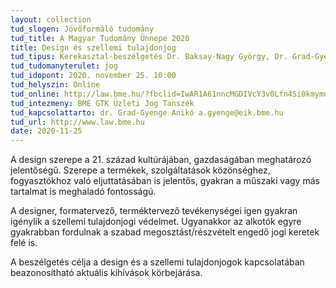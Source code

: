 ```yaml
---
layout: collection
tud_slogen: Jövőformáló tudomány
tud_title: A Magyar Tudomány Ünnepe 2020
title: Design és szellemi tulajdonjog
tud_tipus: Kerekasztal-beszélgetés Dr. Baksay-Nagy György, Dr. Grad-Gyenge Anikó, Dr. Horák Péter, Dr. Jókúti András
tud_tudomanyterulet: jog
tud_idopont: 2020. november 25. 10:00
tud_helyszin: Online
tud_online: http://law.bme.hu/?fbclid=IwAR1A61nncMGDIVcY3v0Lfn4Si0kmymnuQDsocoBZwCiUhhenwS1stqE4TPw
tud_intezmeny: BME GTK Üzleti Jog Tanszék
tud_kapcsolattarto: dr. Grad-Gyenge Anikó a.gyenge@eik.bme.hu
tud_url: http://www.law.bme.hu
date: 2020-11-25
---
```

A design szerepe a 21. század kultúrájában, gazdaságában meghatározó jelentőségű. Szerepe a termékek, szolgáltatások közönséghez, fogyasztókhoz való eljuttatásában is jelentős, gyakran a műszaki vagy más tartalmat is meghaladó fontosságú.

A designer, formatervező, terméktervező tevékenységei igen gyakran igénylik a szellemi tulajdonjogi védelmet. Ugyanakkor az alkotók egyre gyakrabban fordulnak a szabad megosztást/részvételt engedő jogi keretek felé is.
 
A beszélgetés célja a design és a szellemi tulajdonjogok kapcsolatában beazonosítható aktuális kihívások körbejárása.  

